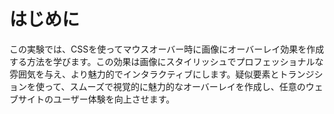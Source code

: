 # はじめに

この実験では、CSSを使ってマウスオーバー時に画像にオーバーレイ効果を作成する方法を学びます。この効果は画像にスタイリッシュでプロフェッショナルな雰囲気を与え、より魅力的でインタラクティブにします。疑似要素とトランジションを使って、スムーズで視覚的に魅力的なオーバーレイを作成し、任意のウェブサイトのユーザー体験を向上させます。
